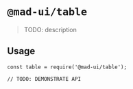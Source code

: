 # `@mad-ui/table`

> TODO: description

## Usage

```
const table = require('@mad-ui/table');

// TODO: DEMONSTRATE API
```
